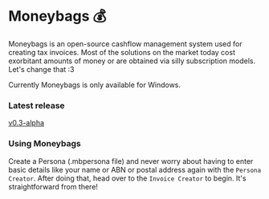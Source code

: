 # Moneybags 💰

Moneybags is an open-source cashflow management system used for creating tax invoices. Most of the solutions on the market today cost exorbitant amounts of money or are obtained via silly subscription models. Let's change that :3

Currently Moneybags is only available for Windows.

### Latest release
[v0.3-alpha](https://github.com/soda3x/Moneybags/releases/tag/v0.3-alpha)

### Using Moneybags
Create a Persona (.mbpersona file) and never worry about having to enter basic details like your name or ABN or postal address again with the `Persona Creator`. After doing that, head over to the `Invoice Creator` to begin. It's straightforward from there!
